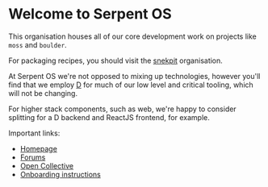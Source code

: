 # Welcome to Serpent OS

This organisation houses all of our core development work on projects like `moss` and `boulder`.

For packaging recipes, you should visit the [snekpit](https://github.com/snekpit) organisation.

At Serpent OS we're not opposed to mixing up technologies, however you'll find that we employ [D](https://dlang.org) for much of our low level and critical tooling, which will not be changing.

For higher stack components, such as web, we're happy to consider splitting for a D backend and ReactJS frontend, for example.

Important links:

 - [Homepage](https://serpentos.com)
 - [Forums](https://forums.serpentos.com)
 - [Open Collective](https://opencollective.com/serpent-os)
 - [Onboarding instructions](https://github.com/serpent-os/onboarding)
